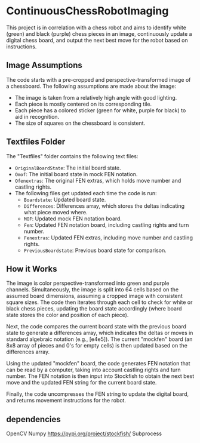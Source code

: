 # ContinuousChessRobotImaging

This project is in correlation with a chess robot and aims to identify white (green) and black (purple) chess pieces in an image, continuously update a digital chess board, and output the next best move for the robot based on instructions.

## Image Assumptions

The code starts with a pre-cropped and perspective-transformed image of a chessboard. The following assumptions are made about the image:

- The image is taken from a relatively high angle with good lighting.
- Each piece is mostly centered on its corresponding tile.
- Each piece has a colored sticker (green for white, purple for black) to aid in recognition.
- The size of squares on the chessboard is consistent.

## Textfiles Folder

The "Textfiles" folder contains the following text files:

- `OriginalBoardState`: The initial board state.
- `Omof`: The initial board state in mock FEN notation.
- `Ofenextras`: The original FEN extras, which holds move number and castling rights.
- The following files get updated each time the code is run:
  - `Boardstate`: Updated board state.
  - `Differences`: Differences array, which stores the deltas indicating what piece moved where.
  - `MOF`: Updated mock FEN notation board.
  - `Fen`: Updated FEN notation board, including castling rights and turn number.
  - `Fenextras`: Updated FEN extras, including move number and castling rights.
  - `PreviousBoardstate`: Previous board state for comparison.

## How it Works

The image is color perspective-transformed into green and purple channels. Simultaneously, the image is split into 64 cells based on the assumed board dimensions, assuming a cropped image with consistent square sizes. The code then iterates through each cell to check for white or black chess pieces, updating the board state accordingly (where board state stores the color and position of each piece).

Next, the code compares the current board state with the previous board state to generate a differences array, which indicates the deltas or moves in standard algebraic notation (e.g., [e4e5]). The current "mockfen" board (an 8x8 array of pieces and 0's for empty cells) is then updated based on the differences array.

Using the updated "mockfen" board, the code generates FEN notation that can be read by a computer, taking into account castling rights and turn number. The FEN notation is then input into Stockfish to obtain the next best move and the updated FEN string for the current board state.

Finally, the code uncompresses the FEN string to update the digital board, and returns movement instructions for the robot.

## dependencies
OpenCV
Numpy
https://pypi.org/project/stockfish/ 
Subprocess
